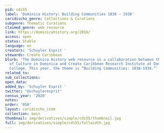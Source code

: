 ```yaml
---
pid: cds55
label: 'Dominica History: Building Communities 1838 – 1938'
caridischo_genre: Collections & Curations
subgenre: Thematic Curations
claimed_genre: web resource
link: https://dominicahistory.org/2016/
access: open
status: Stable
language: en
creators: 'Schuyler Esprit '
stewards: Create Caribbean
blurb: 'The Dominica History web resource is a collaboration between the Division
  of Culture in Dominica and Create Caribbean Research Institute at Dominica State
  College. This year, the theme is “Building Communities: 1838-1938.”'
related_to:
sub_collections:
open_data:
added_by: 'Schuyler Esprit '
twitter: "@schuyleresprit"
census_year: '2020'
notes:
order: '058'
layout: caridischo_item
collection: main
thumbnail: img/derivatives/simple/cds55/thumbnail.jpg
full: img/derivatives/simple/cds55/fullwidth.jpg
---
```

